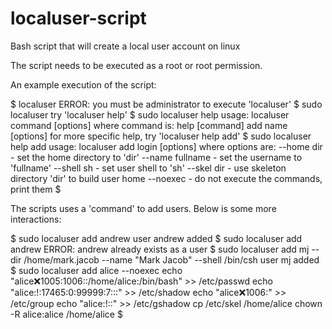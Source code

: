 # localuser-script
Bash script that will create a local user account on linux

The script needs to be executed as a root or root permission.

An example execution of the script:

$ localuser
ERROR: you must be administrator to execute 'localuser'
$ sudo localuser
try 'localuser help'
$ sudo localuser help
usage: localuser command [options]
where command is:
    help [command]
    add name [options]
    for more specific help, try 'localuser help add'
$ sudo localuser help add
usage: localuser add login [options]
where options are:
    --home dir        - set the home directory to 'dir'
    --name fullname   - set the username to 'fullname'
    --shell sh        - set user shell to 'sh'
    --skel dir        - use skeleton directory 'dir' to build user home
    --noexec          - do not execute the commands, print them
$

The scripts uses a 'command' to add users. Below is some more interactions:
 
$ sudo localuser add andrew
user andrew added
$ sudo localuser add andrew
ERROR: andrew already exists as a user
$ sudo localuser add mj --dir /home/mark.jacob --name "Mark Jacob" --shell /bin/csh
user mj added
$ sudo localuser add alice --noexec
echo "alice:x:1005:1006::/home/alice:/bin/bash" >> /etc/passwd
echo "alice:!:17465:0:99999:7:::" >> /etc/shadow
echo "alice:x:1006:" >> /etc/group
echo "alice:!::" >> /etc/gshadow
cp /etc/skel /home/alice
chown -R alice:alice /home/alice
$



